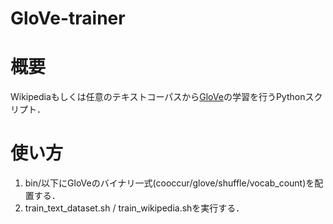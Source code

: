GloVe-trainer
=============

# 概要
Wikipediaもしくは任意のテキストコーパスから[GloVe](https://nlp.stanford.edu/projects/glove/)の学習を行うPythonスクリプト．

# 使い方
1. bin/以下にGloVeのバイナリ一式(cooccur/glove/shuffle/vocab_count)を配置する．
2. train_text_dataset.sh / train_wikipedia.shを実行する．
